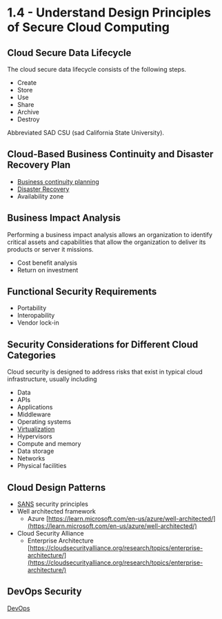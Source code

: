 # 1.4 - Understand Design Principles of Secure Cloud Computing

## Cloud Secure Data Lifecycle

The cloud secure data lifecycle consists of the following steps.
- Create
- Store
- Use
- Share
- Archive
- Destroy

Abbreviated SAD CSU (sad California State University).

## Cloud-Based Business Continuity and Disaster Recovery Plan

- [Business continuity planning](../../definitions/B.md#business-continuity-planning)
- [Disaster Recovery](../../definitions/D.md#disaster-recovery)
- Availability zone

## Business Impact Analysis

Performing a business impact analysis allows an organization to identify critical assets and capabilities that allow the organization to deliver its products or server it missions.

- Cost benefit analysis
- Return on investment

## Functional Security Requirements

- Portability
- Interopability
- Vendor lock-in

## Security Considerations for Different Cloud Categories

Cloud security is designed to address risks that exist in typical cloud infrastructure, usually including
- Data
- APIs
- Applications
- Middleware
- Operating systems
- [Virtualization](../../definitions/V.md#virtualization)
- Hypervisors
- Compute and memory
- Data storage
- Networks
- Physical facilities

## Cloud Design Patterns

- [SANS](https://www.sans.org/emea/) security principles
- Well architected framework
  - Azure [https://learn.microsoft.com/en-us/azure/well-architected/](https://learn.microsoft.com/en-us/azure/well-architected/)
- Cloud Security Alliance 
  - Enterprise Architecture [https://cloudsecurityalliance.org/research/topics/enterprise-architecture/](https://cloudsecurityalliance.org/research/topics/enterprise-architecture/)

## DevOps Security

[DevOps](../../definitions/D.md#devops)
